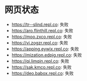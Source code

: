 # 网页状态
- https://tr--slind.repl.co: 失败
- https://aro.flinthill.repl.co: 失败
- https://moo.zxco.repl.co: 失败
- https://vi.zogzr.repl.co: 失败
- https://apping.eywjx.repl.co: 失败
- https://mization.edpjg.repl.co: 失败
- https://qi.limqin.repl.co: 失败
- https://sak.kmco.repl.co: 失败
- https://deo.babox.repl.co: 失败
